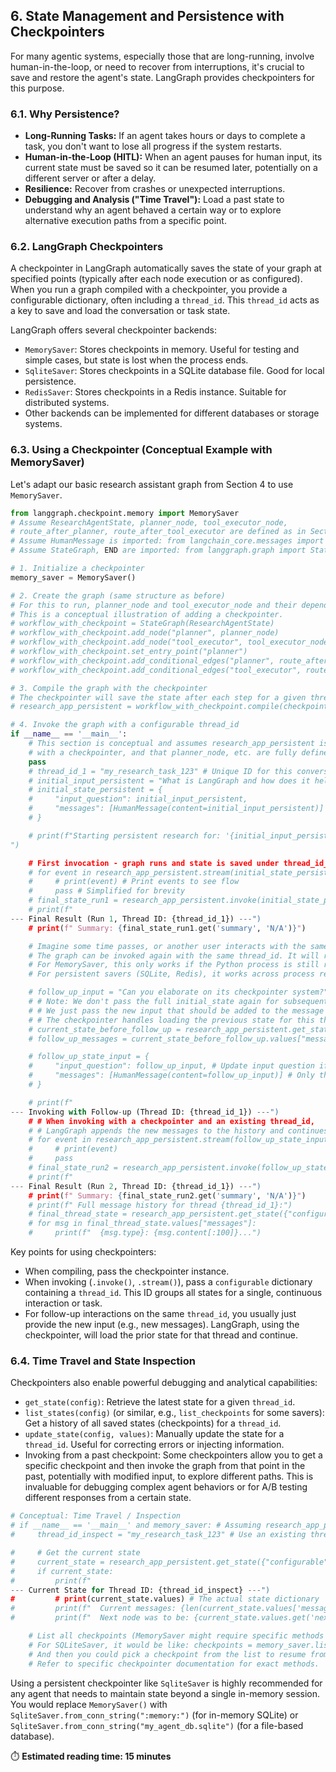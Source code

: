 ## 6. State Management and Persistence with Checkpointers
For many agentic systems, especially those that are long-running, involve human-in-the-loop, or need to recover from interruptions, it's crucial to save and restore the agent's state. LangGraph provides checkpointers for this purpose.

### 6.1. Why Persistence?
- **Long-Running Tasks:** If an agent takes hours or days to complete a task, you don't want to lose all progress if the system restarts.
- **Human-in-the-Loop (HITL):** When an agent pauses for human input, its current state must be saved so it can be resumed later, potentially on a different server or after a delay.
- **Resilience:** Recover from crashes or unexpected interruptions.
- **Debugging and Analysis ("Time Travel"):** Load a past state to understand why an agent behaved a certain way or to explore alternative execution paths from a specific point.

### 6.2. LangGraph Checkpointers
A checkpointer in LangGraph automatically saves the state of your graph at specified points (typically after each node execution or as configured). When you run a graph compiled with a checkpointer, you provide a configurable dictionary, often including a `thread_id`. This `thread_id` acts as a key to save and load the conversation or task state.

LangGraph offers several checkpointer backends: 
- `MemorySaver`: Stores checkpoints in memory. Useful for testing and simple cases, but state is lost when the process ends. 
- `SqliteSaver`: Stores checkpoints in a SQLite database file. Good for local persistence. 
- `RedisSaver`: Stores checkpoints in a Redis instance. Suitable for distributed systems. 
- Other backends can be implemented for different databases or storage systems.

### 6.3. Using a Checkpointer (Conceptual Example with MemorySaver)
Let's adapt our basic research assistant graph from Section 4 to use `MemorySaver`.

```python
from langgraph.checkpoint.memory import MemorySaver
# Assume ResearchAgentState, planner_node, tool_executor_node, 
# route_after_planner, route_after_tool_executor are defined as in Section 4.
# Assume HumanMessage is imported: from langchain_core.messages import HumanMessage
# Assume StateGraph, END are imported: from langgraph.graph import StateGraph, END

# 1. Initialize a checkpointer
memory_saver = MemorySaver()

# 2. Create the graph (same structure as before)
# For this to run, planner_node and tool_executor_node and their dependencies need to be defined
# This is a conceptual illustration of adding a checkpointer.
# workflow_with_checkpoint = StateGraph(ResearchAgentState) 
# workflow_with_checkpoint.add_node("planner", planner_node)
# workflow_with_checkpoint.add_node("tool_executor", tool_executor_node)
# workflow_with_checkpoint.set_entry_point("planner")
# workflow_with_checkpoint.add_conditional_edges("planner", route_after_planner, {"tool_executor": "tool_executor", END: END})
# workflow_with_checkpoint.add_conditional_edges("tool_executor", route_after_tool_executor, {"planner": "planner", END: END})

# 3. Compile the graph with the checkpointer
# The checkpointer will save the state after each step for a given thread_id.
# research_app_persistent = workflow_with_checkpoint.compile(checkpointer=memory_saver)

# 4. Invoke the graph with a configurable thread_id
if __name__ == '__main__':
    # This section is conceptual and assumes research_app_persistent is a compiled graph
    # with a checkpointer, and that planner_node, etc. are fully defined elsewhere.
    pass
    # thread_id_1 = "my_research_task_123" # Unique ID for this conversation/task
    # initial_input_persistent = "What is LangGraph and how does it help with agent memory?"
    # initial_state_persistent = {
    #     "input_question": initial_input_persistent,
    #     "messages": [HumanMessage(content=initial_input_persistent)]
    # }

    # print(f"Starting persistent research for: '{initial_input_persistent}' with Thread ID: {thread_id_1}
")

    # First invocation - graph runs and state is saved under thread_id_1
    # for event in research_app_persistent.stream(initial_state_persistent, {"configurable": {"thread_id": thread_id_1}, "recursion_limit": 10}):
    #     # print(event) # Print events to see flow
    #     pass # Simplified for brevity
    # final_state_run1 = research_app_persistent.invoke(initial_state_persistent, {"configurable": {"thread_id": thread_id_1}, "recursion_limit": 10})
    # print(f"
--- Final Result (Run 1, Thread ID: {thread_id_1}) ---")
    # print(f" Summary: {final_state_run1.get('summary', 'N/A')}")

    # Imagine some time passes, or another user interacts with the same thread.
    # The graph can be invoked again with the same thread_id. It will resume from the last saved state.
    # For MemorySaver, this only works if the Python process is still running.
    # For persistent savers (SQLite, Redis), it works across process restarts.

    # follow_up_input = "Can you elaborate on its checkpointer system?"
    # # Note: We don't pass the full initial_state again for subsequent calls on the same thread.
    # # We just pass the new input that should be added to the message history.
    # # The checkpointer handles loading the previous state for this thread_id.
    # current_state_before_follow_up = research_app_persistent.get_state({"configurable": {"thread_id": thread_id_1}})
    # follow_up_messages = current_state_before_follow_up.values["messages"] + [HumanMessage(content=follow_up_input)]

    # follow_up_state_input = {
    #     "input_question": follow_up_input, # Update input question if relevant for planner
    #     "messages": [HumanMessage(content=follow_up_input)] # Only the new message to be appended
    # }

    # print(f"
--- Invoking with Follow-up (Thread ID: {thread_id_1}) ---")
    # # When invoking with a checkpointer and an existing thread_id,
    # # LangGraph appends the new messages to the history and continues.
    # for event in research_app_persistent.stream(follow_up_state_input, {"configurable": {"thread_id": thread_id_1}, "recursion_limit": 10}):
    #     # print(event)
    #     pass
    # final_state_run2 = research_app_persistent.invoke(follow_up_state_input, {"configurable": {"thread_id": thread_id_1}, "recursion_limit": 10})
    # print(f"
--- Final Result (Run 2, Thread ID: {thread_id_1}) ---")
    # print(f" Summary: {final_state_run2.get('summary', 'N/A')}")
    # print(f" Full message history for thread {thread_id_1}:")
    # final_thread_state = research_app_persistent.get_state({"configurable": {"thread_id": thread_id_1}})
    # for msg in final_thread_state.values["messages"]:
    #     print(f"  {msg.type}: {msg.content[:100]}...")
```
Key points for using checkpointers: 
- When compiling, pass the checkpointer instance. 
- When invoking (`.invoke()`, `.stream()`), pass a `configurable` dictionary containing a `thread_id`. This ID groups all states for a single, continuous interaction or task. 
- For follow-up interactions on the same `thread_id`, you usually just provide the new input (e.g., new messages). LangGraph, using the checkpointer, will load the prior state for that thread and continue.

### 6.4. Time Travel and State Inspection
Checkpointers also enable powerful debugging and analytical capabilities:

- `get_state(config)`: Retrieve the latest state for a given `thread_id`.
- `list_states(config)` (or similar, e.g., `list_checkpoints` for some savers): Get a history of all saved states (checkpoints) for a `thread_id`.
- `update_state(config, values)`: Manually update the state for a `thread_id`. Useful for correcting errors or injecting information.
- Invoking from a past checkpoint: Some checkpointers allow you to get a specific checkpoint and then invoke the graph from that point in the past, potentially with modified input, to explore different paths. This is invaluable for debugging complex agent behaviors or for A/B testing different responses from a certain state.

```python
# Conceptual: Time Travel / Inspection
# if __name__ == '__main__' and memory_saver: # Assuming research_app_persistent is compiled with memory_saver
#     thread_id_inspect = "my_research_task_123" # Use an existing thread_id

#     # Get the current state
#     current_state = research_app_persistent.get_state({"configurable": {"thread_id": thread_id_inspect}})
#     if current_state:
#         print(f"
--- Current State for Thread ID: {thread_id_inspect} ---")
#         # print(current_state.values) # The actual state dictionary
#         print(f"  Current messages: {len(current_state.values['messages'])} total")
#         print(f"  Next node was to be: {current_state.values.get('next_node')}")

    # List all checkpoints (MemorySaver might require specific methods or may not fully support listing all historical checkpoints easily without a persistent backend like SQLite)
    # For SQLiteSaver, it would be like: checkpoints = memory_saver.list(configurable={"thread_id": thread_id_inspect})
    # And then you could pick a checkpoint from the list to resume from.
    # Refer to specific checkpointer documentation for exact methods.
```
Using a persistent checkpointer like `SqliteSaver` is highly recommended for any agent that needs to maintain state beyond a single in-memory session. You would replace `MemorySaver()` with `SqliteSaver.from_conn_string(":memory:")` (for in-memory SQLite) or `SqliteSaver.from_conn_string("my_agent_db.sqlite")` (for a file-based database). 

⏱️ **Estimated reading time: 15 minutes**